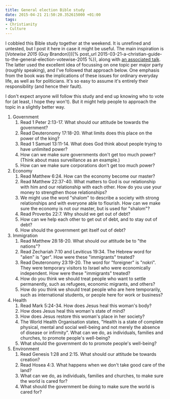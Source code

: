 ```yaml
---
title: General election Bible study
date: 2015-04-21 21:50:20.352615000 +01:00
tags:
- Christianity
- Culture
---
```

I cobbled this Bible study together at the weekend. It is unrefined and untested, but I post it here in case it might be useful. The main inspiration is [_Votewise 2015_ (Guy Brandon)]({% post_url 2015-03-21-a-christian-guide-to-the-general-election-votewise-2015 %}), along with [an associated talk](https://www.youtube.com/watch?v=3qi_sFK4a9g). The latter used the excellent idea of focussing on one topic per major party (roughly speaking), and I've followed that approach below. One emphasis from the book was the implications of these issues for ordinary everyday life, as well as for politicians. It's so easy to assume it's entirely their responsibility (and hence their fault).

I don't expect anyone will follow this study and end up knowing who to vote for (at least, I hope they won't). But it might help people to approach the topic in a slightly better way.

1. Government
   1. Read 1 Peter 2:13-17. What should our attitude be towards the government?
   1. Read Deuteronomy 17:18-20. What limits does this place on the power of the king?
   1. Read 1 Samuel 13:11-14. What does God think about people trying to have unlimited power?
   1. How can we make sure governments don't get too much power? (Think about mass surveillance as an example.)
   1. How can we make sure corporations don't get too much power?
1. Economy
   1. Read Matthew 6:24. How can the economy become our master?
   1. Read Matthew 22:37-40. What matters to God is our relationship with him and our relationship with each other. How do you use your money to strengthen those relationships?
   1. We might use the word "shalom" to describe a society with strong relationships and with everyone able to flourish. How can we make sure the economy is not our master, but is used for "shalom"?
   1. Read Proverbs 22:7. Why should we get out of debt?
   1. How can we help each other to get out of debt, and to stay out of debt?
   1. How should the government get itself out of debt?
1. Immigration
   1. Read Matthew 28:18-20. What should our attitude be to "the nations"?
   1. Read Zechariah 7:10 and Leviticus 19:34. The Hebrew word for "alien" is "ger". How were these "immigrants" treated?
   1. Read Deuteronomy 23:19-20. The word for "foreigner" is "nokri". They were temporary visitors to Israel who were economically independent. How were these "immigrants" treated?
   1. How do you think we should treat people who want to settle permanently, such as refugees, economic migrants, and others?
   1. How do you think we should treat people who are here temporarily, such as international students, or people here for work or business?
1. Health
   1. Read Mark 5:24-34. How does Jesus heal this woman's body?
   1. How does Jesus heal this woman's state of mind?
   1. How does Jesus restore this woman's place in her society?
   1. The World Health Organisation states, "Health is a state of complete physical, mental and social well-being and not merely the absence of disease or infirmity". What can we do, as individuals, families and churches, to promote people's well-being?
   1. What should the government do to promote people's well-being?
1. Environment
   1. Read Genesis 1:28 and 2:15. What should our attitude be towards creation?
   1. Read Hosea 4:3. What happens when we don't take good care of the land?
   1. What can we do, as individuals, families and churches, to make sure the world is cared for?
   1. What should the government be doing to make sure the world is cared for?
